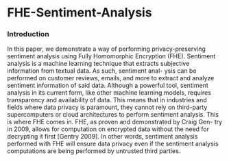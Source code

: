 # FHE-Sentiment-Analysis

### Introduction
In this paper, we demonstrate a way of performing privacy-preserving sentiment analysis using Fully Homomorphic Encryption (FHE). Sentiment analysis is a machine learning technique that extracts subjective information from textual data. As such, sentiment anal- ysis can be performed on customer reviews, emails, and more to extract and analyze sentiment information of said data. Although a powerful tool, sentiment analysis in its current form, like other machine learning models, requires transparency and availability of data. This means that in industries and fields where data privacy is paramount, they cannot rely on third-party supercomputers or cloud architectures to perform sentiment analysis. This is where FHE comes in. FHE, as proven and demonstrated by Craig Gen- try in 2009, allows for computation on encrypted data without the need for decrypting it first [Gentry 2009]. In other words, sentiment analysis performed with FHE will ensure data privacy even if the sentiment analysis computations are being performed by untrusted third parties.
